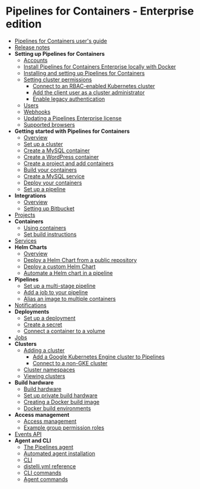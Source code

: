 # Pipelines for Containers - Enterprise edition

* [Pipelines for Containers user's guide](./index.md)
* [Release notes](./pfc-release-notes.md)    
* **Setting up Pipelines for Containers**
    * [Accounts](./account.md)
    * [Install Pipelines for Containers Enterprise locally with Docker](./pfc_local_install.md)
    * [Installing and setting up Pipelines for Containers](./install-setup.md)
    * [Setting cluster permissions](./cluster-set-permissions.md)
       * [Connect to an RBAC-enabled Kubernetes cluster](./pfc_permissions_kube_rbac.md)
       * [Add the client user as a cluster administrator](./pfc_permissions_add_client_user.md)
       * [Enable legacy authentication](./pfc_permissions_legacy_auth.md)   
    * [Users](./users.md)
    * [Webhooks](./webhook.md)
    * [Updating a Pipelines Enterprise license](./pfc_update_license.md)
    * [Supported browsers](./pfc_supported_browsers.md)
* **Getting started with Pipelines for Containers**
   * [Overview](./gs_overview.md)
   * [Set up a cluster](./gs_cluster_set_up.md)
   * [Create a MySQL container](./gs_create_mysql_container.md)
   * [Create a WordPress container](./gs_create_wordpress_container.md)
   * [Create a project and add containers](./gs_create_project.md)
   * [Build your containers](./gs_build_containers.md)
   * [Create a MySQL service](./gs_create_mysql_service.md)
   * [Deploy your containers](./gs_deploy_containers.md)
   * [Set up a pipeline](./gs_pipeline_set_up.md)    
* **Integrations**
    * [Overview](./integrate.md)
    * [Setting up Bitbucket](./bitbucket.md)
* [Projects](./project.md)
* **Containers**
    * [Using containers](./container.md)
    * [Set build instructions](./container_build_instructions.md)
* [Services](./pfc_services.md)
* **Helm Charts**
    * [Overview](./helm-overview.md)
    * [Deploy a Helm Chart from a public repository](./helm-chart.md)
    * [Deploy a custom Helm Chart](./helm-chart-custom.md)
    * [Automate a Helm chart in a pipeline](./helm-pipeline.md)
* **Pipelines**
    * [Set up a multi-stage pipeline](./pipeline-set-up.md)
    * [Add a job to your pipeline](./pipeline-add-job.md)
    * [Alias an image to multiple containers](./alias-map.md)
* [Notifications](./notification.md)
* **Deployments**
    * [Set up a deployment](./deployment-set-up.md)
    * [Create a secret](./pfc_secrets.md)
    * [Connect a container to a volume](./pfc_volumes.md)        
* [Jobs](./job.md)
* **Clusters**
    * [Adding a cluster](./cluster-add.md)
       * [Add a Google Kubernetes Engine cluster to Pipelines](./pfc_add_gke_cluster.md)
       * [Connect to a non-GKE cluster](./pfc_connect_non_gke_cluster.md) 
    * [Cluster namespaces](./cluster-namespace.md)
    * [Viewing clusters](./cluster-view.md)
* **Build hardware**
    * [Build hardware](./build-hardware.md)
    * [Set up private build hardware](./pfc_set_up_server.md)
    * [Creating a Docker build image](./docker-build-image.md)
    * [Docker build environments](./build-environment.md)
* **Access management**
    * [Access management](./group.md)
    * [Example group permission roles](./group-example.md)
* [Events API](./pfc_events_api.md)    
* **Agent and CLI**
    * [The Pipelines agent](./agent.md)
    * [Automated agent installation](./agent-automate.md)
    * [CLI](./cli.md)
    * [distelli.yml reference](./distelliyml.md)
    * [CLI commands](./cli-command.md)
    * [Agent commands](./agent-command.md)
